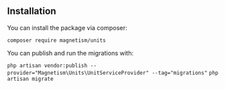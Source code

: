
## Installation
You can install the package via composer:

`composer require magnetism/units`

You can publish and run the migrations with:

`php artisan vendor:publish --provider="Magnetism\Units\UnitServiceProvider" --tag="migrations"`
`php artisan migrate`